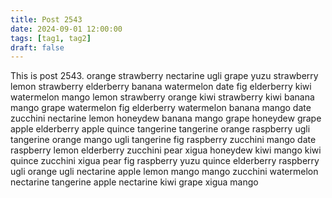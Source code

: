 ```yaml
---
title: Post 2543
date: 2024-09-01 12:00:00
tags: [tag1, tag2]
draft: false
---
```

This is post 2543.
orange
strawberry
nectarine
ugli
grape
yuzu
strawberry
lemon
strawberry
elderberry
banana
watermelon
date
fig
elderberry
kiwi
watermelon
mango
lemon
strawberry
orange
kiwi
strawberry
kiwi
banana
mango
grape
watermelon
fig
elderberry
watermelon
banana
mango
date
zucchini
nectarine
lemon
honeydew
banana
mango
grape
honeydew
grape
apple
elderberry
apple
quince
tangerine
tangerine
orange
raspberry
ugli
tangerine
orange
mango
ugli
tangerine
fig
raspberry
zucchini
mango
date
raspberry
lemon
elderberry
zucchini
pear
xigua
honeydew
kiwi
mango
kiwi
quince
zucchini
xigua
pear
fig
raspberry
yuzu
quince
elderberry
raspberry
ugli
orange
ugli
nectarine
apple
lemon
mango
mango
zucchini
watermelon
nectarine
tangerine
apple
nectarine
kiwi
grape
xigua
mango

